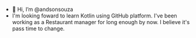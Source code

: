 - 👋 Hi, I’m @andsonsouza
- I'm looking foward to learn Kotlin using GitHub platform.
I've been working as a Restaurant manager for long enough by now. 
I believe it's pass time to change. 

<!---
andsonsouza/andsonsouza is a ✨ special ✨ repository because its `README.md` (this file) appears on your GitHub profile.
You can click the Preview link to take a look at your changes.
--->
